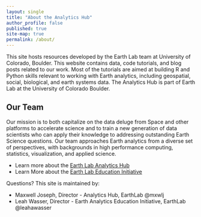 ```yaml
---
layout: single
title: "About the Analytics Hub"
author_profile: false
published: true
site-map: true
permalink: /about/
---
```


This site hosts resources developed by the Earth Lab team at University of Colorado, Boulder. 
This website contains data, code tutorials, and blog posts related to our work. 
Most of the tutorials are aimed at building R and Python skills relevant to working with Earth analytics, including geospatial, social, biological, and earth systems data. 
The Analytics Hub is part of Earth Lab at the University of Colorado Boulder. 

## Our Team

Our mission is to both capitalize on the data deluge from Space and other platforms to accelerate science and to train a new generation of data scientists who can apply their knowledge to addressing outstanding Earth Science questions. 
Our team approaches Earth analytics from a diverse set of perspectives, with backgrounds in high performance computing, statistics, visualization, and applied science. 

* Learn more about the [Earth Lab Analytics Hub](https://www.colorado.edu/earthlab/analytics-hub)
* Learn More about the [Earth Lab Education Initiative](https://www.colorado.edu/earthlab/education)

Questions? 
This site is maintained by:

* Maxwell Joseph, Director - Analytics Hub, EarthLab @mxwlj
* Leah Wasser, Director - Earth Analytics Education Initiative, EarthLab @leahawasser
